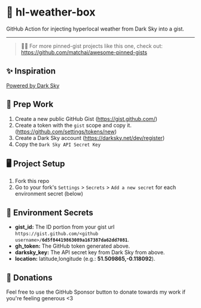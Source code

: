 # 🌈 hl-weather-box

GitHub Action for injecting hyperlocal weather from Dark Sky into a gist.

---
> 📌✨ For more pinned-gist projects like this one, check out: https://github.com/matchai/awesome-pinned-gists

## ✨ Inspiration

[Powered by Dark Sky](https://darksky.net/poweredby)

## 🎒 Prep Work
1. Create a new public GitHub Gist (https://gist.github.com/)
1. Create a token with the `gist` scope and copy it. (https://github.com/settings/tokens/new)
1. Create a Dark Sky account (https://darksky.net/dev/register)
1. Copy the `Dark Sky API Secret Key`

## 🖥 Project Setup
1. Fork this repo
1. Go to your fork's `Settings` > `Secrets` > `Add a new secret` for each environment secret (below)

## 🤫 Environment Secrets
- **gist_id:** The ID portion from your gist url `https://gist.github.com/<github username>/`**`6d5f84419863089a167387da62dd7081`**.
- **gh_token:** The GitHub token generated above.
- **darksky_key:** The API secret key from Dark Sky from above.
- **location:** latitude,longitude (e.g.: **51.509865,-0.118092**).

## 💸 Donations

Feel free to use the GitHub Sponsor button to donate towards my work if you're feeling generous <3
